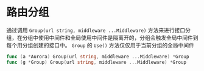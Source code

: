 # 路由分组
通过调用 `Group(url string, middleware ...Middleware)` 方法来进行接口分组，在分组中使用中间件和全局使用中间件是隔离开的，分组会触发全局中间件到每个用分组创建的接口中。
`Group` 的 `Use()` 方法仅仅用于当前分组的全局中间件
```go
func (a *Aurora) Group(url string, middleware ...Middleware) *Group
func (g *Group) Group(url string, middleware ...Middleware) *Group
```